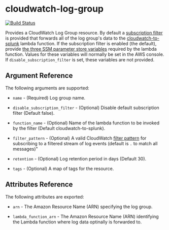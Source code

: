 # cloudwatch-log-group

[![Build Status](https://drone.techservices.illinois.edu/api/badges/techservicesillinois/terraform-aws-cloudwatch-log-group/status.svg)](https://drone.techservices.illinois.edu/techservicesillinois/terraform-aws-cloudwatch-log-group)

Provides a CloudWatch Log Group resource. By default a [subscription
filter](https://docs.aws.amazon.com/AmazonCloudWatch/latest/logs//Subscriptions.html)
is provided that forwards all of the log group's data to the
[cloudwatch-to-splunk](https://github.com/techservicesillinois/terraform-aws-cloudwatch-to-splunk) lambda function. If the subscription filter is enabled (the default), provide [the three SSM parameter store variables](https://github.com/techservicesillinois/splunk-aws-serverless-apps/tree/master/splunk-cloudwatch-logs-processor) required by the lambda function. Values for these variables will normally be set in the AWS console. If `disable_subscription_filter` is set, these variables are not provided.

Argument Reference
-----------------

The following arguments are supported:

* `name` - (Required) Log group name.

* `disable_subscription_filter` - (Optional) Disable default
subscription filter (Default false).

* `function_name` - (Optional) Name of the lambda function to be
invoked by the filter (Default cloudwatch-to-splunk).

* `filter_pattern` - (Optional) A valid CloudWatch
[filter pattern](https://docs.aws.amazon.com/AmazonCloudWatch/latest/logs//FilterAndPatternSyntax.html)
for subscribing to a filtered stream of log events (default is `.`
to match all messages)"

* `retention` - (Optional) Log retention period in days (Default 30).

* `tags` - (Optional) A map of tags for the resource.

Attributes Reference
--------------------

The following attributes are exported:

* `arn` - The Amazon Resource Name (ARN) specifying the log group.

* `lambda_function_arn` - The Amazon Resource Name (ARN) identifying
the Lambda function where log data optinally is forwarded to.
